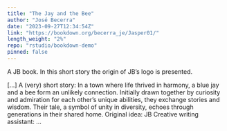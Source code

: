 ```yaml
---
title: "The Jay and the Bee"
author: "José Becerra"
date: "2023-09-27T12:34:54Z"
link: "https://bookdown.org/becerra_je/Jasper01/"
length_weight: "2%"
repo: "rstudio/bookdown-demo"
pinned: false
---
```


<p>A JB book. In this short story the origin of JB’s logo is presented.</p> [...] A (very) short story: In a town where life thrived in harmony, a blue jay and a bee form an unlikely connection. Initially drawn together by curiosity and admiration for each other’s unique abilities, they exchange stories and wisdom. Their tale, a symbol of unity in diversity, echoes through generations in their shared home. Original idea: JB Creative writing assistant: ...
